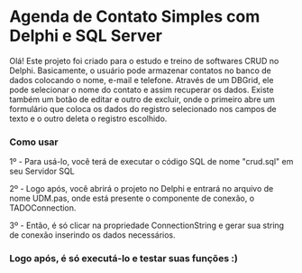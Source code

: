 <h1>Agenda de Contato Simples com Delphi e SQL Server</h1>
Olá! Este projeto foi criado para o estudo e treino de softwares CRUD no Delphi.
Basicamente, o usuário pode armazenar contatos no banco de dados colocando o nome, e-mail e telefone.
Através de um DBGrid, ele pode selecionar o nome do contato e assim recuperar os dados. Existe também
um botão de editar e outro de excluir, onde o primeiro abre um formulário que coloca os dados do registro
selecionado nos campos de texto e o outro deleta o registro escolhido.

<h3>Como usar</h3>

1º - Para usá-lo, você terá de executar o código SQL de nome "crud.sql" em seu Servidor SQL

2º - Logo após, você abrirá o projeto no Delphi e entrará no arquivo de nome UDM.pas, onde está presente
o componente de conexão, o TADOConnection.

3º - Então, é só clicar na propriedade ConnectionString e gerar sua string de conexão inserindo os dados
necessários.

<h3> Logo após, é só executá-lo e testar suas funções :) </h3>
